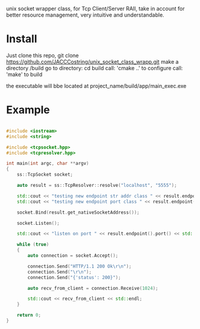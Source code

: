 unix socket wrapper class, for Tcp Client/Server RAII, take in account for better resource management, very intuitive and understandable.

<h1>Install</h1>

Just clone this repo, git clone https://github.com/JACCCostring/unix_socket_class_wrapp.git
make a directory /build
go to directory: cd build
call: 'cmake ..' to configure
call: 'make' to build

the executable will bbe located at project_name/build/app/main_exec.exe

<h1>Example</h1>

```cpp

#include <iostream>
#include <string>

#include <tcpsocket.hpp>
#include <tcpresolver.hpp>

int main(int argc, char **argv)
{
    ss::TcpSocket socket;

    auto result = ss::TcpResolver::resolve("localhost", "5555");

    std::cout << "testing new endpoint str addr class " << result.endpoint().toString() << std::endl;
    std::cout << "testing new endpoint port class " << result.endpoint().port() << std::endl;

    socket.Bind(result.get_nativeSocketAddress());

    socket.Listen();

    std::cout << "listen on port " << result.endpoint().port() << std::endl;

    while (true)
    {
        auto connection = socket.Accept();

        connection.Send("HTTP/1.1 200 Ok\r\n");
        connection.Send("\r\n");
        connection.Send("{'status': 200}");

        auto recv_from_client = connection.Receive(1024);

        std::cout << recv_from_client << std::endl;
    }

    return 0;
}

```
